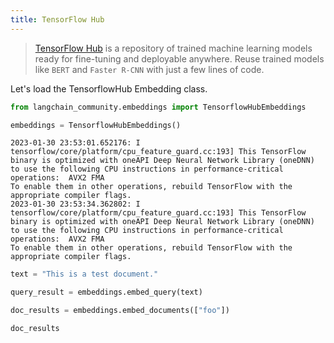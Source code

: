```yaml
---
title: TensorFlow Hub
---
```


>[TensorFlow Hub](https://www.tensorflow.org/hub) is a repository of trained machine learning models ready for fine-tuning and deployable anywhere. Reuse trained models like `BERT` and `Faster R-CNN` with just a few lines of code.
>
>
Let's load the TensorflowHub Embedding class.


```python
from langchain_community.embeddings import TensorflowHubEmbeddings
```


```python
embeddings = TensorflowHubEmbeddings()
```
```output
2023-01-30 23:53:01.652176: I tensorflow/core/platform/cpu_feature_guard.cc:193] This TensorFlow binary is optimized with oneAPI Deep Neural Network Library (oneDNN) to use the following CPU instructions in performance-critical operations:  AVX2 FMA
To enable them in other operations, rebuild TensorFlow with the appropriate compiler flags.
2023-01-30 23:53:34.362802: I tensorflow/core/platform/cpu_feature_guard.cc:193] This TensorFlow binary is optimized with oneAPI Deep Neural Network Library (oneDNN) to use the following CPU instructions in performance-critical operations:  AVX2 FMA
To enable them in other operations, rebuild TensorFlow with the appropriate compiler flags.
```

```python
text = "This is a test document."
```


```python
query_result = embeddings.embed_query(text)
```


```python
doc_results = embeddings.embed_documents(["foo"])
```


```python
doc_results
```


```python

```
